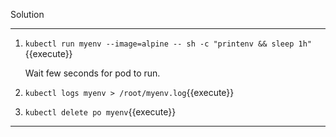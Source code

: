 Solution

---

1. `kubectl run myenv --image=alpine -- sh -c "printenv && sleep 1h"`{{execute}}

    Wait few seconds for pod to run.

2. `kubectl logs myenv > /root/myenv.log`{{execute}}

3. `kubectl delete po myenv`{{execute}}

---
<br/>
<br/>
